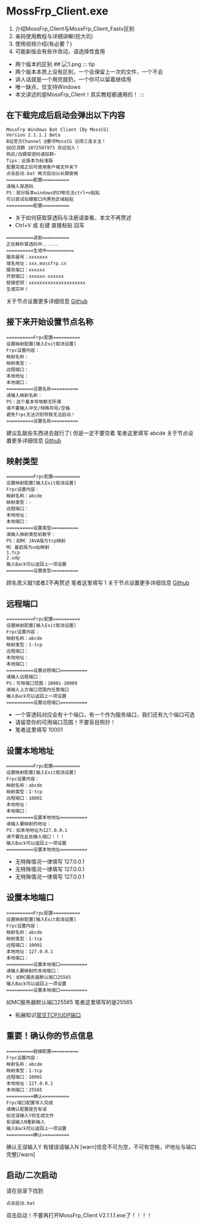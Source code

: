 # MossFrp_Client.exe
 1. 介绍MossFrp_Client与MossFrp_Client_Fastv区别
 2. 亲妈使用教程与详细讲解(挖大坑)
 3. 使用视频介绍(有必要？)
 4. 可能新版会有些许改动，请选择性食用
 - 两个版本的区别 ##
![1.png](/a9gcr-reh83.png)
::: tip
 - 两个版本本质上没有区别，一个会保留上一次的文件，一个不会
 - 讲人话就是一个用完就扔，一个你可以留着继续用
 - 唯一缺点，仅支持Windows
 - 本文讲述的是MossFrp_Client！其实教程都通用的！
:::
## 在下载完成后启动会弹出以下内容 ##

```
MossFrp Windows Bat Client [By MossCG]
Version 2.1.1.1 Beta
B站官方Channel @墨守MossCG 记得三连关注！
QQ交流群 1072507973 欢迎加入！
购买/白嫖穿透码请加群~
Tips：此版本为标准版
配置完成之后可使用客户端文件夹下
点击启动.bat 再次启动以长期使用
==========配置==========
请输入穿透码
PS：部分版本windows的CMD无法ctrl+v粘贴
可以尝试右键窗口内黑色区域粘贴
==========配置==========
```
 - 关于如何获取穿透码与注册请查看，本文不再赘述
 - Ctrl+V 或 右键 直接粘贴 回车
```
==========读取==========
正在解析穿透码中......
==========生成中==========
服务器号：xxxxxxx
域名地址：xxx.mossfrp.cn
服务端口：xxxxxx
开放端口：xxxxxx-xxxxxx
链接密钥：xxxxxxxxxxxxxxxxxxxxx
生成完毕！
```

关于节点设置更多详细信息 [Github](https://github.com/fatedier/frp/blob/dev/README.md#example-usage)
## 接下来开始设置节点名称 ##
```
==========Frpc配置==========
设置映射配置[输入Exit取消设置]
Frpc设置内容：
映射名称：
映射类型：-
远程端口：
本地地址：
本地端口：
==========设置名称==========
请输入映射名称：
PS：这个基本写啥都无所谓
请不要输入中文/特殊符号/空格
避免frpc无法识别导致无法启动！
==========设置名称==========
```
建议乱敲些东西进去就行了(
但是一定不要空着
笔者这里填写 abcde
关于节点设置更多详细信息 [Github](https://github.com/fatedier/frp/blob/dev/README.md#example-usage)
## 映射类型 ##
```
==========Frpc配置==========
设置映射配置[输入Exit取消设置]
Frpc设置内容：
映射名称：abcde
映射类型：-
远程端口：
本地地址：
本地端口：
==========设置类型==========
请输入映射类型前数字：
PS：如MC JAVA版为tcp映射
MC 基岩版为udp映射
1.tcp
2.udp
输入Back可以返回上一项设置
==========设置类型==========
```
顾名思义敲1或者2不再赘述
笔者这里填写 1
关于节点设置更多详细信息 [Github](https://github.com/fatedier/frp/blob/dev/README.md#example-usage)
## 远程端口 ##
```
==========Frpc配置==========
设置映射配置[输入Exit取消设置]
Frpc设置内容：
映射名称：abcde
映射类型：1-tcp
远程端口：
本地地址：
本地端口：
==========设置远程端口==========
请输入远程端口：
PS：可用端口范围：10001-10009
请输入上方端口范围内任意端口
输入Back可以返回上一项设置
==========设置远程端口==========
```
 - 一个穿透码对应会有十个端口，有一个作为服务端口，我们还有九个端口可选
 - 请留意你的可用端口范围！不要盲目照抄！
 - 笔者这里填写 10001

## 设置本地地址 ##
```
==========Frpc配置==========
设置映射配置[输入Exit取消设置]
Frpc设置内容：
映射名称：abcde
映射类型：1-tcp
远程端口：10001
本地地址：
本地端口：
==========设置本地地址==========
请输入要映射的地址：
PS：如本地地址为127.0.0.1
请不要在此处输入端口！！！
输入Back可以返回上一项设置
==========设置本地地址==========
```
 - 无特殊情况一律填写 127.0.0.1
 - 无特殊情况一律填写 127.0.0.1
 - 无特殊情况一律填写 127.0.0.1

## 设置本地端口 ##
```
==========Frpc配置==========
设置映射配置[输入Exit取消设置]
Frpc设置内容：
映射名称：abcde
映射类型：1-tcp
远程端口：10001
本地地址：127.0.0.1
本地端口：
==========设置本地端口==========
请输入要映射的本地端口：
PS：如MC服务器默认端口25565
输入Back可以返回上一项设置
==========设置本地端口==========
```
如MC服务器默认端口25565
笔者这里填写的是25565
 - 拓展知识[常见TCP/UDP端口](https://zh.wikipedia.org/wiki/TCP/UDP%E7%AB%AF%E5%8F%A3%E5%88%97%E8%A1%A8)
## 重要！确认你的节点信息 ##
```
==========链接配置==========
Frpc设置内容：
映射名称：abcde
映射类型：1-tcp
远程端口：10001
本地地址：127.0.0.1
本地端口：25565
==========确认==========
Frpc端口配置写入完成
请确认配置是否有误
如无误输入Y将生成文件
有误输入N重新输入
输入Back可以返回上一项设置
==========确认==========
```
确认无误输入Y
有错误请输入N
[warn]信息不可为空，不可有空格，IP地址与端口完整[/warn]
## 启动/二次启动 ##
请在目录下找到
```
点击启动.bat
```
双击启动！不要再打开MossFrp_Client V2.1.1.1.exe了！！！！
